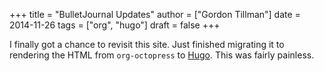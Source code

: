 +++
title = "BulletJournal Updates"
author = ["Gordon Tillman"]
date = 2014-11-26
tags = ["org", "hugo"]
draft = false
+++

I finally got a chance to revisit this site.  Just finished migrating
it to rendering the HTML from `org-octopress` to [Hugo](https://en.wikipedia.org/wiki/Hugo_(software)). This was fairly
painless.
